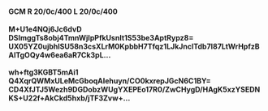 #### GCM R 20/0c/400 L 20/0c/400
**M+U1e4NQj6Jc6dvD**<br/>**DSImggTs8obj4TmnWjIpPfkUsnlt1S53be3AptRypz8=**<br/>**UX05YZ0ujbhlSU58n3csXLrM0KpbbH7Tfqz1LJkJnclTdb7I87LtWrHpfzBAlTgOQy4w6ea6aR7Ck3pL...**<br/><br/>
**wh+ftg3KGBT5mAi1**<br/>**Q4XqrQWMxULeMcGboqAIehuyn/CO0kxrepJGcN6C1BY=**<br/>**CD4XfJTJ5Wezh9DGDobzWUgYXEPEo17R0/ZwCHygD/HAgK5xzYSEDNKS+U22f+AkCkd5hxb/jTF3Zvw+...**